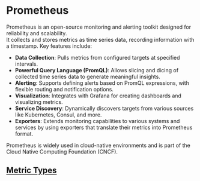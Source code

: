 # Prometheus

Prometheus is an open-source monitoring and alerting toolkit designed for reliability and scalability.  
It collects and stores metrics as time series data, recording information with a timestamp. Key features include:

- **Data Collection**: Pulls metrics from configured targets at specified intervals.
- **Powerful Query Language (PromQL)**: Allows slicing and dicing of collected time series data to generate meaningful insights.
- **Alerting**: Supports defining alerts based on PromQL expressions, with flexible routing and notification options.
- **Visualization**: Integrates with Grafana for creating dashboards and visualizing metrics.
- **Service Discovery**: Dynamically discovers targets from various sources like Kubernetes, Consul, and more.
- **Exporters**: Extends monitoring capabilities to various systems and services by using exporters that translate their metrics into Prometheus format.

Prometheus is widely used in cloud-native environments and is part of the Cloud Native Computing Foundation (CNCF).

## [Metric Types](metric-types.md)
